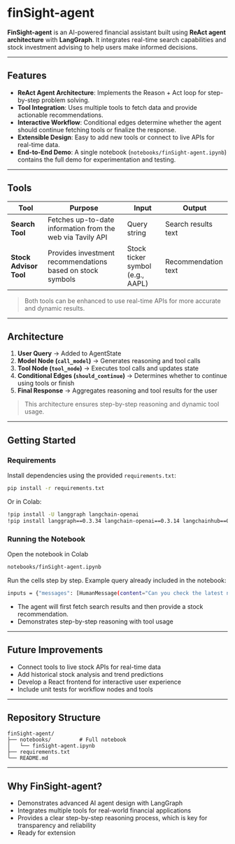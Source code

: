 # finSight-agent

**FinSight-agent** is an AI-powered financial assistant built using **ReAct agent architecture** with **LangGraph**. It integrates real-time search capabilities and stock investment advising to help users make informed decisions.

---

## Features

- **ReAct Agent Architecture**: Implements the Reason + Act loop for step-by-step problem solving.
- **Tool Integration**: Uses multiple tools to fetch data and provide actionable recommendations.
- **Interactive Workflow**: Conditional edges determine whether the agent should continue fetching tools or finalize the response.
- **Extensible Design**: Easy to add new tools or connect to live APIs for real-time data.
- **End-to-End Demo**: A single notebook (`notebooks/finSight-agent.ipynb`) contains the full demo for experimentation and testing.

---

## Tools

| Tool | Purpose | Input | Output |
|------|---------|-------|--------|
| **Search Tool** | Fetches up-to-date information from the web via Tavily API | Query string | Search results text |
| **Stock Advisor Tool** | Provides investment recommendations based on stock symbols | Stock ticker symbol (e.g., AAPL) | Recommendation text |

> Both tools can be enhanced to use real-time APIs for more accurate and dynamic results.

---

## Architecture

1. **User Query** → Added to AgentState  
2. **Model Node (`call_model`)** → Generates reasoning and tool calls  
3. **Tool Node (`tool_node`)** → Executes tool calls and updates state  
4. **Conditional Edges (`should_continue`)** → Determines whether to continue using tools or finish  
5. **Final Response** → Aggregates reasoning and tool results for the user  

> This architecture ensures step-by-step reasoning and dynamic tool usage.

---

## Getting Started

### Requirements

Install dependencies using the provided `requirements.txt`:

```bash
pip install -r requirements.txt
```
Or in Colab:
```bash
!pip install -U langgraph langchain-openai
!pip install langgraph==0.3.34 langchain-openai==0.3.14 langchainhub==0.1.21 langchain==0.3.24 pygraphviz==1.14 langchain-community==0.3.23
```
### Running the Notebook

Open the notebook in Colab
```bash
notebooks/finSight-agent.ipynb
```
Run the cells step by step. Example query already included in the notebook:
```bash
inputs = {"messages": [HumanMessage(content="Can you check the latest news about Tesla stock and then tell me if it's a good investment?")]}
```
- The agent will first fetch search results and then provide a stock recommendation.
- Demonstrates step-by-step reasoning with tool usage

---

## Future Improvements
- Connect tools to live stock APIs for real-time data
- Add historical stock analysis and trend predictions
- Develop a React frontend for interactive user experience
- Include unit tests for workflow nodes and tools
  
---

## Repository Structure
```
finSight-agent/
├── notebooks/         # Full notebook
│   └── finSight-agent.ipynb
├── requirements.txt
└── README.md

```

---

## Why FinSight-agent?
- Demonstrates advanced AI agent design with LangGraph
- Integrates multiple tools for real-world financial applications
- Provides a clear step-by-step reasoning process, which is key for transparency and reliability
- Ready for extension
